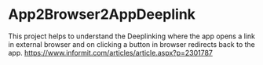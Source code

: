 # App2Browser2AppDeeplink
This project helps to understand the Deeplinking where the app opens a link in external browser and on clicking a button in browser redirects back to the app. https://www.informit.com/articles/article.aspx?p=2301787
